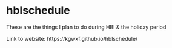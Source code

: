 # hblschedule
<p>These are the things I plan to do during HBl & the holiday period</p>
<p>Link to website: https://kgwxf.github.io/hblschedule/</p>
